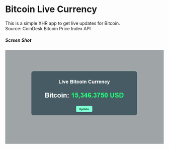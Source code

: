 # Bitcoin Live Currency
This is a simple XHR app to get live updates for Bitcoin.</br> 
Source: CoinDesk Bitcoin Price Index API
##### Screen Shot
![Screenshot](bitcoin.png)
